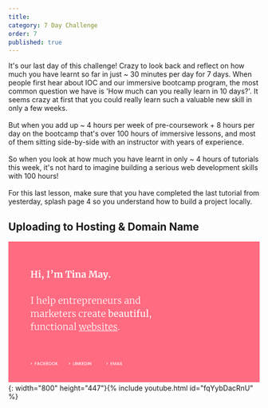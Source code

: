 ```yaml
---
title:
category: 7 Day Challenge
order: 7
published: true
---
```


It's our last day of this challenge\! Crazy to look back and reflect on how much you have learnt so far in just ~ 30 minutes per day for 7 days. When people first hear about IOC and our immersive bootcamp program, the most common question we have is 'How much can you really learn in 10 days?'. It seems crazy at first that you could really learn such a valuable new skill in only a few weeks.&nbsp;<br><br>But when you add up ~ 4 hours per week of pre-coursework + 8 hours per day on the bootcamp that's over 100 hours of immersive lessons, and most of them sitting side-by-side with an instructor with years of experience.<br><br>So when you look at how much you have learnt in only ~ 4 hours of tutorials this week, it's not hard to imagine building a serious web development skills with 100 hours\!&nbsp;<br><br>For this last lesson, make sure that you have completed the last tutorial from yesterday, splash page 4 so you understand how to build a project locally.&nbsp;

## Uploading to Hosting & Domain Name

![](/uploads/simple.png){: width="800" height="447"}{% include youtube.html id="fqYybDacRnU" %}